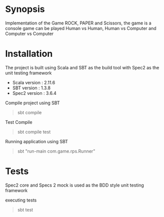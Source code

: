 # Synopsis

Implementation of the Game ROCK, PAPER and Scissors, the game is a console game can be played Human vs Human, Human vs Computer and Computer vs Computer
  
# Installation

The project is built using Scala and SBT as the build tool with Spec2 as the unit testing framework
 * Scala version : 2.11.6
 * SBT version   : 1.3.8
 * Spec2 version : 3.6.4
 
Compile project using SBT
  > sbt compile

Test Compile
  > sbt compile test
  
Running application using SBT
  > sbt "run-main com.game.rps.Runner"
  
# Tests
  
  Spec2 core and Specs 2 mock is used as the BDD style unit testing framework
  
  executing tests
  > sbt test
